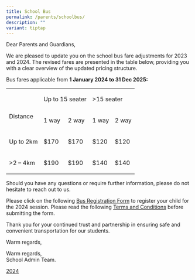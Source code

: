 ```yaml
---
title: School Bus
permalink: /parents/schoolbus/
description: ""
variant: tiptap
---
```

<p>Dear Parents and Guardians,</p>
<p>We are pleased to update you on the school bus fare adjustments for 2023
and 2024. The revised fares are presented in the table below, providing
you with a clear overview of the updated pricing structure.</p>
<p>Bus fares applicable from <strong>1 January 2024 to 31 Dec 2025:</strong>
</p>
<table style="minWidth: 125px">
<colgroup>
<col>
<col>
<col>
<col>
<col>
</colgroup>
<tbody>
<tr>
<td rowspan="2" colspan="1">
<p><strong>&nbsp;</strong>
</p>
<p>Distance</p>
</td>
<td rowspan="1" colspan="2">
<p>Up to 15 seater</p>
</td>
<td rowspan="1" colspan="2">
<p>&gt;15 seater</p>
</td>
</tr>
<tr>
<td rowspan="1" colspan="1">
<p>1 way</p>
</td>
<td rowspan="1" colspan="1">
<p>2 way</p>
</td>
<td rowspan="1" colspan="1">
<p>1 way</p>
</td>
<td rowspan="1" colspan="1">
<p>2 way</p>
</td>
</tr>
<tr>
<td rowspan="1" colspan="1">
<p>Up to 2km</p>
</td>
<td rowspan="1" colspan="1">
<p>$170</p>
</td>
<td rowspan="1" colspan="1">
<p>$170</p>
</td>
<td rowspan="1" colspan="1">
<p>$120</p>
</td>
<td rowspan="1" colspan="1">
<p>$120</p>
</td>
</tr>
<tr>
<td rowspan="1" colspan="1">
<p>&gt;2 – 4km</p>
</td>
<td rowspan="1" colspan="1">
<p>$190</p>
</td>
<td rowspan="1" colspan="1">
<p>$190</p>
</td>
<td rowspan="1" colspan="1">
<p>$140</p>
</td>
<td rowspan="1" colspan="1">
<p>$140</p>
</td>
</tr>
</tbody>
</table>
<p>Should you have any questions or require further information, please do
not hesitate to reach out to us.</p>
<p>Please click on the following <a href="https://form.gov.sg/616778ce812f4c00144f8f29" rel="noopener noreferrer nofollow" target="_blank">Bus Registration Form</a> to
register your child for the 2024 session. Please read the following <a href="/files/Parents/schools bus terms and conditions .pdf" rel="noopener noreferrer nofollow" target="_blank">Terms and Conditions</a> before
submitting the form.</p>
<p>Thank you for your continued trust and partnership in ensuring safe and
convenient transportation for our students.</p>
<p>Warm regards,</p>
<p>Warm regards,
<br>School Admin Team.</p>
<p></p>
<p><a href="/files/Parents/schools bus terms and conditions .pdf" rel="noopener nofollow" target="_blank">2024</a>
</p>